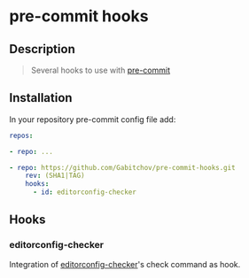 # pre-commit hooks

## Description

> Several hooks to use with [pre-commit](http://www.pre-commit.com)

## Installation

In your repository pre-commit config file add:

```yaml
repos:

- repo: ...

- repo: https://github.com/Gabitchov/pre-commit-hooks.git
    rev: (SHA1|TAG)
    hooks:
      - id: editorconfig-checker
```

## Hooks

### editorconfig-checker

Integration of [editorconfig-checker](https://github.com/editorconfig-checker/editorconfig-checker)'s check command as hook.
